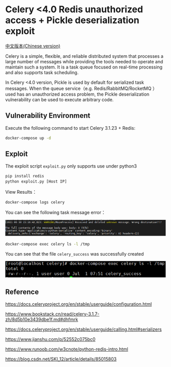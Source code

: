 # Celery <4.0 Redis unauthorized access + Pickle deserialization exploit

[中文版本(Chinese version)](./README.zh-cn.md)

Celery is a simple, flexible, and reliable distributed system that processes a large number of messages while providing the tools needed to operate and maintain such a system. It is a task queue focused on real-time processing and also supports task scheduling.

In Celery <4.0 version, Pickle is used by default for serialized task messages. When the queue service（e.g. Redis/RabbitMQ/RocketMQ ） used has an unauthorized access problem, the Pickle deserialization vulnerability can be used to execute arbitrary code.

## Vulnerability Environment

Execute the following command to start Celery 3.1.23 + Redis:

```bash
docker-compose up -d
```

## Exploit

The exploit script `exploit.py` only supports use under python3

```bash
pip install redis
python exploit.py [Host IP]
```

View Results：

```
docker-compose logs celery
```

You can see the following task message error：

![](a.png)

```bash
docker-compose exec celery ls -l /tmp
```

You can see that the file `celery_success` was successfully created

![](b.png)

## Reference

https://docs.celeryproject.org/en/stable/userguide/configuration.html

https://www.bookstack.cn/read/celery-3.1.7-zh/8d5b10e3439dbe1f.md#dhfmrk

https://docs.celeryproject.org/en/stable/userguide/calling.html#serializers

https://www.jianshu.com/p/52552c075bc0

https://www.runoob.com/w3cnote/python-redis-intro.html

https://blog.csdn.net/SKI_12/article/details/85015803

